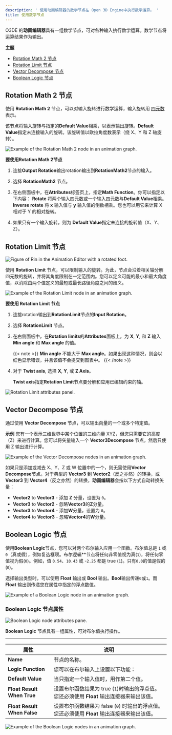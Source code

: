 ```yaml
---
description: ' 使用动画编辑器的数学节点在 Open 3D Engine中执行数学运算。 '
title: 使用数学节点
---
```


O3DE 的**动画编辑器**具有一组数学节点，可对各种输入执行数学运算。数学节点将运算结果作为输出。

**主题**
+ [Rotation Math 2 节点](#rotation-math)
+ [Rotation Limit 节点](#rotation-limit)
+ [Vector Decompose 节点](#vector-conversion)
+ [Boolean Logic 节点](#boolean-logic-node)

## Rotation Math 2 节点 

使用 **Rotation Math 2** 节点，可以对输入旋转进行数学运算，输入旋转用 [四元数](/docs/user-guide/appendix/glossary#quarternion) 表示。

该节点将输入旋转与指定的**Default Value**相乘，以表示输出旋转。**Default Value**指定未连接输入的旋转。该旋转值以欧拉角度数表示（绕 X、Y 和 Z 轴旋转）。

![Example of the Rotation Math 2 node in an animation graph.](/images/user-guide/actor-animation/rotation-math.png)

**要使用Rotation Math 2节点**

1. 连接**Output Rotation**输出rotation输出到**RotationMath2**节点的输入。

1. 选择 **RotationMath2** 节点。

1. 在右侧面板中，在**Attributes**标签页上，指定**Math Function**。你可以指定以下内容：
**Rotate**
将两个输入四元数或一个输入四元数与**Default Value**相乘。
**Inverse rotate**
将 **x** 输入值与 **y** 输入值的倒数相乘。您也可以用它来计算 X 相对于 Y 的相对旋转。

1. 如果只有一个输入旋转，则为 **Default Value**指定未连接的旋转值（X、Y、Z）。 

## Rotation Limit 节点 

![Figure of Rin in the Animation Editor with a rotated foot.](/images/user-guide/actor-animation/rotation-limit-figure.png)

使用 **Rotation Limit** 节点，可以限制输入的旋转。为此，节点会沿着相关轴分解四元数的旋转，并将其角度限制在一定范围内。您可以定义可能的最小和最大角度值，以消除由两个值定义的最短或最长路径角度之间的歧义。

![Example of the Rotation Limit node in an animation graph.](/images/user-guide/actor-animation/rotation-limit-graph.png)

**要使用 **Rotation Limit** 节点**

1. 连接rotation输出到**RotationLimit**节点的**Input Rotation**。

1. 选择 **RotationLimit** 节点。

1. 在右侧面板中，在**Rotation limits**的**Attributes**面板上，为 **X**, **Y**, 和 **Z** 输入**Min angle** 和 **Max angle** 的值。

    {{< note >}}
**Min angle** 不能大于 **Max angle**。如果出现这种情况，则会以红色显示错误，并且该值不会提交到图表中。
{{< /note >}}

1. 对于 **Twist axis**, 选择 **X**, **Y**, 或 **Z Axis**。

   **Twist axis**指定**Rotation Limit**节点要分解和应用已编辑约束的轴。

![Rotation Limit attributes panel.](/images/user-guide/actor-animation/rotation-limit-properties.png)

## Vector Decompose 节点 

通过使用 **Vector Decompose** 节点，可以输出向量的一个或多个特定值。

**示例**
您有一个表示三维世界中某个位置的三维向量 XYZ，但您只需要它的高度（Z）来进行计算。您可以将矢量输入一个 **Vector3Decompose** 节点，然后只使用 Z 输出进行计算。

![Example of the Vector Decompose nodes in an animation graph.](/images/user-guide/actor-animation/vector-decompose.png)

如果只是添加或减去 X、Y、Z 或 W 位置中的一个，则无需使用**Vector Decompose**节点。对于典型的 **Vector3** 到 **Vector2**（反之亦然）的转换，或 **Vector3** 到 **Vector4**（反之亦然）的转换，**动画编辑器**会按以下方式自动转换矢量：
+ **Vector2** to **Vector3** - 添加 **Z** 分量，设置为 `0`。
+ **Vector3** to **Vector2** - 忽略**Vector3**的**Z**分量。
+ **Vector3** to **Vector4** - 添加**W**分量，设置为 `0`。
+ **Vector4** to **Vector3** - 忽略**Vector4**的**W**分量。

## Boolean Logic 节点 

使用**Boolean Logic**节点，您可以对两个布尔输入应用一个函数。布尔值总是 `1` 或 `0`（真或假），例如复选框项。布尔逻辑**节点将任何非零值视为真\(`1`\)，将任何零值视为假\(`0`\)。例如，值 `0.54`、`10.43` 或 -`2.25` 都是 true \(`1`\)。只有`0.0`的值是假的\(`0`\)。

选择输出类型时，可以使用 **Float** 输出或 **Bool** 输出。**Bool**输出传递`0`或`1`。而 **Float** 输出则传递您在属性中指定的浮点数值。

![Example of a Boolean Logic node in an animation graph.](/images/user-guide/actor-animation/boolean-logic-node.png)

### Boolean Logic 节点属性 

![Boolean Logic node attributes pane.](/images/user-guide/actor-animation/boolean-logic-node-attributes.png)

**Boolean Logic** 节点具有一组属性，可对布尔值执行操作。


****

| 属性 | 说明 |
| --- | --- |
|  **Name**  |  节点的名称。  |
|  **Logic Function**  |  您可以在布尔输入上设置以下功能：   |
|  **Default Value**  |  当只指定一个输入值时，用作第二个值。  |
|  **Float Result When True**  |  设置布尔函数结果为 true \(`1`\)时输出的浮点值。您还必须使用 **Float** 输出连接器来输出该值。  |
|  **Float Result When False**  |  设置布尔函数结果为 false \(`0`\) 时输出的浮点值。您还必须使用 **Float** 输出连接器来输出该值。  |

![Example of the Boolean Logic nodes in an animation graph.](/images/user-guide/actor-animation/boolean-logic-node-attributes-1.png)
